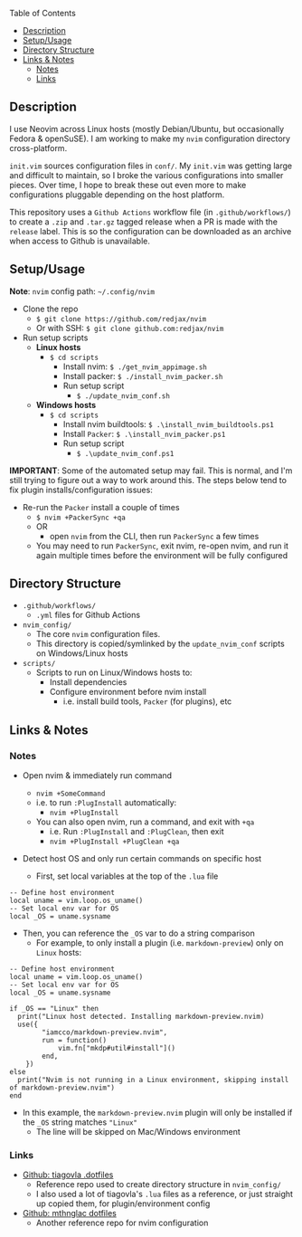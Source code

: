 ﻿Table of Contents

- [Description](#description)
- [Setup/Usage](#setupusage)
- [Directory Structure](#directory-structure)
- [Links \& Notes](#links--notes)
  - [Notes](#notes)
  - [Links](#links)

## Description

I use Neovim across Linux hosts (mostly Debian/Ubuntu, but occasionally Fedora & openSuSE). I am working to make my `nvim` configuration directory cross-platform.

`init.vim` sources configuration files in `conf/`. My `init.vim` was getting large and difficult to maintain, so I broke the various configurations into smaller pieces. Over time, I hope to break these out even more to make configurations pluggable depending on the host platform.

This repository uses a `Github Actions` workflow file (in `.github/workflows/`) to create a `.zip` and `.tar.gz` tagged release when a PR is made with the `release` label. This is so the configuration can be downloaded as an archive when access to Github is unavailable.

## Setup/Usage

**Note**: `nvim` config path: `~/.config/nvim`

- Clone the repo
  - `$ git clone https://github.com/redjax/nvim`
  - Or with SSH: `$ git clone github.com:redjax/nvim`
-  Run setup scripts
   -  **Linux hosts**
      -  `$ cd scripts`
         -  Install nvim: `$ ./get_nvim_appimage.sh`
         -  Install packer: `$ ./install_nvim_packer.sh`
         -  Run setup script
            -  `$ ./update_nvim_conf.sh`
   -  **Windows hosts**
      -  `$ cd scripts`
         -  Install nvim buildtools: `$ .\install_nvim_buildtools.ps1`
         -  Install `Packer`: `$ .\install_nvim_packer.ps1`
         -  Run setup script
            -  `$ .\update_nvim_conf.ps1`


**IMPORTANT**: Some of the automated setup may fail. This is normal, and I'm still trying to figure out a way to work around this. The steps below tend to fix plugin installs/configuration issues:

  - Re-run the `Packer` install a couple of times
    - `$ nvim +PackerSync +qa`
    - OR
      - open `nvim` from the CLI, then run `PackerSync` a few times
    - You may need to run `PackerSync`, exit nvim, re-open nvim, and run it again multiple times before the environment will be fully configured

## Directory Structure

- `.github/workflows/`
  - `.yml` files for Github Actions
- `nvim_config/`
  - The core `nvim` configuration files.
  - This directory is copied/symlinked by the `update_nvim_conf` scripts on Windows/Linux hosts
- `scripts/`
  - Scripts to run on Linux/Windows hosts to:
    - Install dependencies
    - Configure environment before nvim install
      - i.e. install build tools, `Packer` (for plugins), etc

## Links & Notes

### Notes

- Open nvim & immediately run command
  - `nvim +SomeCommand`
  - i.e. to run `:PlugInstall` automatically:
    - `nvim +PlugInstall`
  - You can also open nvim, run a command, and exit with `+qa`
    - i.e. Run `:PlugInstall` and `:PlugClean`, then exit
    - `nvim +PlugInstall +PlugClean +qa`

- Detect host OS and only run certain commands on specific host
  - First, set local variables at the top of the `.lua` file

```
-- Define host environment
local uname = vim.loop.os_uname()
-- Set local env var for OS
local _OS = uname.sysname
```

- Then, you can reference the `_OS` var to do a string comparison
  - For example, to only install a plugin (i.e. `markdown-preview`) only on `Linux` hosts:

```
-- Define host environment
local uname = vim.loop.os_uname()
-- Set local env var for OS
local _OS = uname.sysname

if _OS == "Linux" then
  print("Linux host detected. Installing markdown-preview.nvim)
  use({
		"iamcco/markdown-preview.nvim",
		run = function()
			vim.fn["mkdp#util#install"]()
		end,
	})
else
  print("Nvim is not running in a Linux environment, skipping install of markdown-preview.nvim")
end
```

- In this example, the `markdown-preview.nvim` plugin will only be installed if the `_OS` string matches `"Linux"`
  - The line will be skipped on Mac/Windows environment

### Links

- [Github: tiagovla .dotfiles](https://github.com/tiagovla/.dotfiles/tree/master/neovim/.config/nvim)
  - Reference repo used to create directory structure in `nvim_config/`
  - I also used a lot of tiagovla's `.lua` files as a reference, or just straight up copied them, for plugin/environment config
- [Github: mthnglac dotfiles](https://github.com/mthnglac/dotfiles/tree/master/nvim)
  - Another reference repo for nvim configuration
